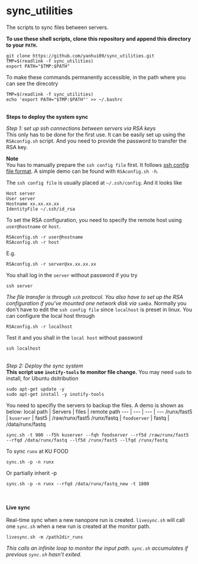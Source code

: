 # sync_utilities
The scripts to sync files between servers.

**To use these shell scripts, clone this repository and append this directory to your `PATH`.**
```
git clone https://github.com/yanhui09/sync_utilities.git
TMP=$(readlink -f sync_utilities)
export PATH="$TMP:$PATH"
```
To make these commands permanently accessible, in the path where you can see the direcotry 
```
TMP=$(readlink -f sync_utilities)
echo 'export PATH="$TMP:$PATH"' >> ~/.bashrc
 ```

<br>**Steps to deploy the system sync**<br>

*Step 1: set up ssh connections between servers via RSA keys*<br>
This only has to be done for the first use. It can be easily set up using the `RSAconfig.sh` script. And you need to provide the password to transfer the RSA key.

**Note**<br>
You has to manually prepare the `ssh config file` first. It follows [ssh config file format](https://man7.org/linux/man-pages/man5/ssh_config.5.html). A simple demo can be found with `RSAconfig.sh -h`.

The `ssh config file` is usually placed at `~/.ssh/config`. And it looks like
```
Host server
User server
Hostname xx.xx.xx.xx
IdentityFile ~/.ssh/id_rsa
```
To set the RSA configuration, you need to specify the remote host using `user@hostname` or `host`.
```
RSAconfig.sh -r user@hostname
RSAconfig.sh -r host
```
E.g.
```
RSAconfig.sh -r server@xx.xx.xx.xx
```
You shall log in the `server` without password if you try
```
ssh server
```
*The file transfer is through `ssh` protocol. You also have to set up the RSA configuration if you've mounted one network disk via `samba`.* Normally you don't have to edit the `ssh config file` since `localhost` is preset in linux. You can configure the local host through
```
RSAconfig.sh -r localhost
```
Test it and you shall in the `local host` without password
```
ssh localhost
```
<br>*Step 2: Deploy the sync system*<br>
**This script use `inotify-tools` to monitor file change.**
You may need `sudo` to install, for Ubuntu dsitribution
```
sudo apt-get update -y
sudo apt-get install -y inotify-tools
```

You need to specifiy the servers to backup the files. A demo is shown as below:
local path | Servers | files | remote path
--- | --- | --- | ---
/runx/fast5 | `kuserver` | fast5 | /raw/runx/fast5
/runx/fastq | `foodserver` | fastq | /data/runx/fastq
```
sync.sh -t 900 --f5h kuserver --fqh foodserver --rf5d /raw/runx/fast5 --rfqd /data/runx/fastq --lf5d /runx/fast5 --lfqd /runx/fastq
```
To sync `runx` at KU FOOD
```
sync.sh -p -n runx
```
Or partially inherit -p
```
sync.sh -p -n runx --rfqd /data/runx/fastq_new -t 1800
```
<br><br>**Live sync**<br><br>
Real-time sync when a new nanopore run is created.
`livesync.sh` will call one `sync.sh` when a new run is created at the monitor path.
```
livesync.sh -m /path2dir_runs
```
*This calls an infinite loop to monitor the input path. `sync.sh` accumulates if previous `sync.sh` hasn't exited.*


